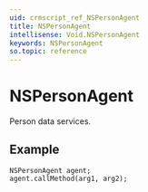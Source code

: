 ```yaml
---
uid: crmscript_ref_NSPersonAgent
title: NSPersonAgent
intellisense: Void.NSPersonAgent
keywords: NSPersonAgent
so.topic: reference
---
```


# NSPersonAgent

Person data services.

## Example

```crmscript
NSPersonAgent agent;
agent.callMethod(arg1, arg2);
```
